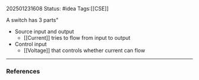 202501231608
Status: #idea
Tags:[[CSE]]

A switch has 3 parts"
- Source input and output
	- [[Current]] tries to flow from input to output
- Control input
	- [[Voltage]] that controls whether current can flow

---
### References